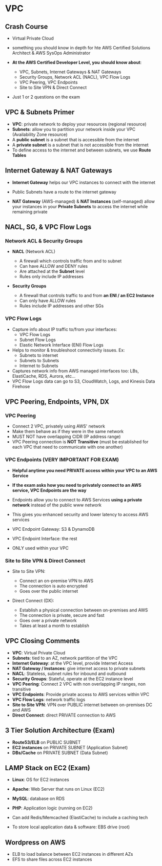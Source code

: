 # VPC

## Crash Course

- Virtual Private Cloud
- something you should know in depth for hte AWS Certified Solutions Architect & AWS SysOps Administrator

- **At the AWS Certified Developer Level, you should know about**:
    - VPC, Subnets, Internet Gateways & NAT Gateways
    - Security Groups, Network ACL (NACL), VPC Flow Logs
    - VPC Peering, VPC Endpoints
    - Site to Site VPN & Direct Connect

- Just 1 or 2 questions on the exam

## VPC & Subnets Primer

- **VPC**: private network to deploy your resources (regional resource)
- **Subnets**: allow you to partition your network inside your VPC (Availability Zone resource)
- A **public subnet** is a subnet that is accessible from the internet
- A **private subnet** is a subnet that is not accessible from the internet
- To define access to the internet and between subnets, we use **Route Tables**

## Internet Gateway & NAT Gateways

- **Internet Gateway** helps our VPC instances to connect with the internet
- Public Subnets have a route to the internet gateway

- **NAT Gateway** (AWS-managed) & **NAT Instances** (self-managed) allow your instances in your **Private Subnets** to access the internet while remaining private

## NACL, SG, & VPC Flow Logs

### Network ACL & Security Groups

- **NACL** (Network ACL)
    - A firewall which controls traffic from and to subnet
    - Can have ALLOW and DENY rules
    - Are attached at the **Subnet** level
    - Rules only include IP addresses

- **Security Groups**
    - A firewall that controls traffic to and from **an ENI / an EC2 Instance**
    - Can only have ALLOW rules
    - Rules include IP addresses and other SGs

### VPC Flow Logs

- Capture info about IP traffic to/from your interfaces:
    - VPC Flow Logs
    - Subnet Flow Logs
    - Elastic Network Interface (ENI) Flow Logs
- Helps to monitor & troubleshoot connectivity issues. Ex:
    - Subnets to internet
    - Subnets to Subnets
    - Internet to Subnets
- Captures network info from AWS managed interfaces too: LBs, ElastiCache, RDS, Aurora, etc...
- VPC Flow Logs data can go to S3, CloudWatch, Logs, and Kinesis Data Firehose

## VPC Peering, Endpoints, VPN, DX

### VPC Peering

- Connect 2 VPC, privately using AWS' network
- Make them behave as if they were in the same network
- MUST NOT have overlapping CIDR (IP address range)
- VPC Peering connection is **NOT Transitive** (must be established for each VPC that need to communicate with one another)

### VPC Endpoints (VERY IMPORTANT FOR EXAM)

- **Helpful anytime you need PRIVATE access within your VPC to an AWS Service**
- **If the exam asks how you need to privately connect to an AWS service, VPC Endpoints are the way**
- Endpoints allow you to connect to AWS Services **using a private network** instead of the public www network
- This gives you enhanced security and lower latency to access AWS services
- VPC Endpoint Gateway: S3 & DynamoDB
- VPC Endpoint Interface: the rest

- ONLY used within your VPC

### Site to Site VPN & Direct Connect

- Site to Site VPN:
    - Connect an on-premise VPN to AWS
    - The connection is auto encrypted
    - Goes over the public internet

- Direct Connect (DX):
    - Establish a physical connection between on-premises and AWS
    - The connection is private, secure and fast
    - Goes over a private network
    - Takes at least a month to establish

## VPC Closing Comments

- **VPC**: Virtual Private Cloud
- **Subnets**: tied to an AZ, network partition of the VPC
- **Internet Gateway**: at the VPC level, provide Internet Access
- **NAT Gateway / Instances**: give internet access to private subnets
- **NACL**: Stateless, subnet rules for inbound and outbound
- **Security Groups**: Stateful, operate at the EC2 instance level
- **VPC Peering**: Connect 2 VPC with non overlapping IP ranges, non transitive
- **VPC Endpoints**: Provide private access to AWS services within VPC
- **VPC Flow Logs**: network traffic logs
- **Site to Site VPN**: VPN over PUBLIC internet between on-premises DC and AWS
- **Direct Connect**: direct PRIVATE connection to AWS

## 3 Tier Solution Architecture (Exam)

- **Route53/ELB** on PUBLIC SUBNET
- **EC2 instances** on PRIVATE SUBNET (Application Subnet)
- **DBs/Cache** on PRIVATE SUBNET (Data Subnet)

## LAMP Stack on EC2 (Exam)

- **Linux**: OS for EC2 instances
- **Apache**: Web Server that runs on Linux (EC2)
- **MySQL**: database on RDS
- **PHP**: Application logic (running on EC2)

- Can add Redis/Memcached (ElastiCache) to include a caching tech
- To store local application data & software: EBS drive (root)

## Wordpress on AWS

- ELB to load balance between EC2 instances in different AZs
- EFS to share files across EC2 instances